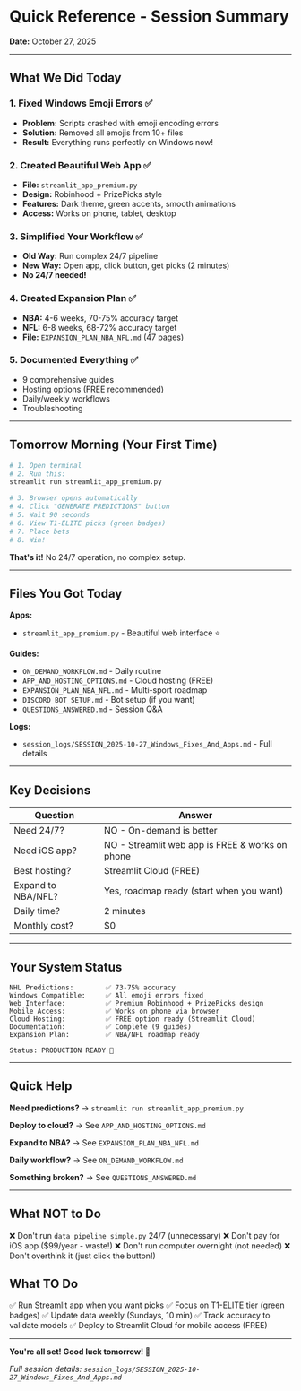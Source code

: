 # Quick Reference - Session Summary
**Date:** October 27, 2025

---

## What We Did Today

### 1. Fixed Windows Emoji Errors ✅
- **Problem:** Scripts crashed with emoji encoding errors
- **Solution:** Removed all emojis from 10+ files
- **Result:** Everything runs perfectly on Windows now!

### 2. Created Beautiful Web App ✅
- **File:** `streamlit_app_premium.py`
- **Design:** Robinhood + PrizePicks style
- **Features:** Dark theme, green accents, smooth animations
- **Access:** Works on phone, tablet, desktop

### 3. Simplified Your Workflow ✅
- **Old Way:** Run complex 24/7 pipeline
- **New Way:** Open app, click button, get picks (2 minutes)
- **No 24/7 needed!**

### 4. Created Expansion Plan ✅
- **NBA:** 4-6 weeks, 70-75% accuracy target
- **NFL:** 6-8 weeks, 68-72% accuracy target
- **File:** `EXPANSION_PLAN_NBA_NFL.md` (47 pages)

### 5. Documented Everything ✅
- 9 comprehensive guides
- Hosting options (FREE recommended)
- Daily/weekly workflows
- Troubleshooting

---

## Tomorrow Morning (Your First Time)

```bash
# 1. Open terminal
# 2. Run this:
streamlit run streamlit_app_premium.py

# 3. Browser opens automatically
# 4. Click "GENERATE PREDICTIONS" button
# 5. Wait 90 seconds
# 6. View T1-ELITE picks (green badges)
# 7. Place bets
# 8. Win!
```

**That's it!** No 24/7 operation, no complex setup.

---

## Files You Got Today

**Apps:**
- `streamlit_app_premium.py` - Beautiful web interface ⭐

**Guides:**
- `ON_DEMAND_WORKFLOW.md` - Daily routine
- `APP_AND_HOSTING_OPTIONS.md` - Cloud hosting (FREE)
- `EXPANSION_PLAN_NBA_NFL.md` - Multi-sport roadmap
- `DISCORD_BOT_SETUP.md` - Bot setup (if you want)
- `QUESTIONS_ANSWERED.md` - Session Q&A

**Logs:**
- `session_logs/SESSION_2025-10-27_Windows_Fixes_And_Apps.md` - Full details

---

## Key Decisions

| Question | Answer |
|----------|--------|
| Need 24/7? | NO - On-demand is better |
| Need iOS app? | NO - Streamlit web app is FREE & works on phone |
| Best hosting? | Streamlit Cloud (FREE) |
| Expand to NBA/NFL? | Yes, roadmap ready (start when you want) |
| Daily time? | 2 minutes |
| Monthly cost? | $0 |

---

## Your System Status

```
NHL Predictions:        ✅ 73-75% accuracy
Windows Compatible:     ✅ All emoji errors fixed
Web Interface:          ✅ Premium Robinhood + PrizePicks design
Mobile Access:          ✅ Works on phone via browser
Cloud Hosting:          ✅ FREE option ready (Streamlit Cloud)
Documentation:          ✅ Complete (9 guides)
Expansion Plan:         ✅ NBA/NFL roadmap ready

Status: PRODUCTION READY 🚀
```

---

## Quick Help

**Need predictions?**
→ `streamlit run streamlit_app_premium.py`

**Deploy to cloud?**
→ See `APP_AND_HOSTING_OPTIONS.md`

**Expand to NBA?**
→ See `EXPANSION_PLAN_NBA_NFL.md`

**Daily workflow?**
→ See `ON_DEMAND_WORKFLOW.md`

**Something broken?**
→ See `QUESTIONS_ANSWERED.md`

---

## What NOT to Do

❌ Don't run `data_pipeline_simple.py` 24/7 (unnecessary)
❌ Don't pay for iOS app ($99/year - waste!)
❌ Don't run computer overnight (not needed)
❌ Don't overthink it (just click the button!)

## What TO Do

✅ Run Streamlit app when you want picks
✅ Focus on T1-ELITE tier (green badges)
✅ Update data weekly (Sundays, 10 min)
✅ Track accuracy to validate models
✅ Deploy to Streamlit Cloud for mobile access (FREE)

---

**You're all set! Good luck tomorrow! 🚀**

*Full session details: `session_logs/SESSION_2025-10-27_Windows_Fixes_And_Apps.md`*
